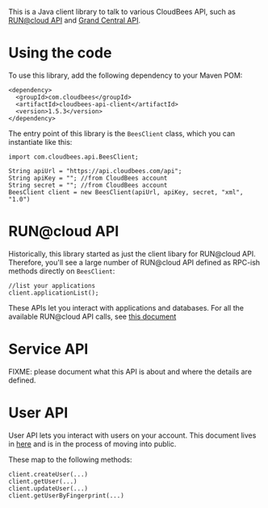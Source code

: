 This is a Java client library to talk to various CloudBees API, such as [RUN@cloud API](http://wiki.cloudbees.com/bin/view/RUN/API) and [Grand Central API](https://sites.google.com/a/cloudbees.com/account-provisioning-api/home/user-api).

Using the code
==============
To use this library, add the following dependency to your Maven POM:

    <dependency>
      <groupId>com.cloudbees</groupId>
      <artifactId>cloudbees-api-client</artifactId>
      <version>1.5.3</version>
    </dependency>

The entry point of this library is the `BeesClient` class, which you can instantiate like this:

    import com.cloudbees.api.BeesClient;

    String apiUrl = "https://api.cloudbees.com/api";
    String apiKey = ""; //from CloudBees account
    String secret = ""; //from CloudBees account
    BeesClient client = new BeesClient(apiUrl, apiKey, secret, "xml", "1.0")

RUN@cloud API
=============
Historically, this library started as just the client libary for RUN@cloud API. Therefore, you'll see a large number of RUN@cloud API defined as RPC-ish methods directly on `BeesClient`:

    //list your applications
    client.applicationList();

These APIs let you interact with applications and databases.
For all the available RUN@cloud API calls, see [this document](http://wiki.cloudbees.com/bin/view/RUN/API)

Service API
===========
FIXME: please document what this API is about and where the details are defined.

User  API
=========
User API lets you interact with users on your account. This document lives in [here](https://sites.google.com/a/cloudbees.com/account-provisioning-api/home/user-api) and is in the process of moving into public.

These map to the following methods:

    client.createUser(...)
    client.getUser(...)
    client.updateUser(...)
    client.getUserByFingerprint(...)

